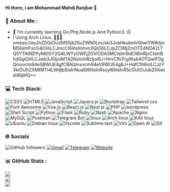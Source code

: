 #### Hi there, i am Mohammad Mahdi Ranjbar 👋

### 💫 About Me :
- 🌱 I’m currently learning Go,Php,Node.js And Python3. 🙃
- I Using  Arch Linux. 🐲💪🏻
vmess://eyJhZGQiOiJzMS5jb25uZWN0LmJsb3JveHkubmV0IiwiYWlkIjoiMSIsImFscG4iOiIiLCJmcCI6IiIsImhvc3QiOiIiLCJpZCI6IjZmOTE4NDA2LTQ5YTAtNDYyMi05Y2Q4LWYyOWFjZGVlODA5MCIsIm5ldCI6InRjcCIsInBhdGgiOiIiLCJwb3J0IjoiMTA2NyIsInBzIjoi8J+HrvCfh7cgWyA4OTQwIF0gQmxvcm94eSBWUE4gfCBAQmxvcm94eV9WUE4g8J+HqfCfh6oiLCJzY3kiOiJhZXMtMTI4LWdjbSIsInNuaSI6IiIsInRscyI6IiIsInR5cGUiOiJub25lIiwidiI6IjIifQ==
### 💻 Tech Stack:
![CSS3](https://img.shields.io/badge/css3-%231572B6.svg?style=for-the-badge&logo=css3&logoColor=white)
![HTML5](https://img.shields.io/badge/html5-%23E34F26.svg?style=for-the-badge&logo=html5&logoColor=white)
![JavaScript](https://img.shields.io/badge/javascript-%23323330.svg?style=for-the-badge&logo=javascript&logoColor=%23F7DF1E)
![Jquery.js](https://img.shields.io/badge/JQUERY.JS-white.svg?style=for-the-badge&logo=jquery&logoColor=yellowgreen)
![Bootstrap](https://img.shields.io/badge/bootstrap-%23563D7C.svg?style=for-the-badge&logo=bootstrap&logoColor=white)
![Tailwind css](https://img.shields.io/badge/Tailwind.css-green.svg?style=for-the-badge&logo=tailwindcss&logoColor=white)
![Font Awesome](https://img.shields.io/badge/Font-Awesome-purple.svg?style=for-the-badge&logo=fontawesome&logoColor=white)
![Vue.js](https://img.shields.io/badge/VUE.JS-gray.svg?style=for-the-badge&logo=vuedotjs&logoColor=green)
![React.js](https://img.shields.io/badge/REACT.JS-blue.svg?style=for-the-badge&logo=react&logoColor=white)
![Nest js](https://img.shields.io/badge/NEST.JS-red.svg?style=for-the-badge&logo=nestjs&logoColor=white)
![PHP](https://img.shields.io/badge/php-%23777BB4.svg?style=for-the-badge&logo=php&logoColor=white)
![wordpress](https://img.shields.io/badge/wordpress-:?style=for-the-badge&logoColor=white&color=0073aa&logo=wordpress)
![Shell Script](https://img.shields.io/badge/shell_script-%23121011.svg?style=for-the-badge&logo=gnu-bash&logoColor=white)
![Python](https://img.shields.io/badge/python-3670A0?style=for-the-badge&logo=python&logoColor=ffdd54)
![Flask](https://img.shields.io/badge/flask-%23000.svg?style=for-the-badge&logo=flask&logoColor=white)
![Ruby](https://img.shields.io/badge/Ruby-yellow?style=for-the-badge&logo=ruby&logoColor=black)
![Bash](https://img.shields.io/badge/Bash-purple?style=for-the-badge&logo=gnubash&logoColor=ffdd54)
![Apache](https://img.shields.io/badge/apache-%23D42029.svg?style=for-the-badge&logo=apache&logoColor=white)
![Nginx](https://img.shields.io/badge/nginx-%23009639.svg?style=for-the-badge&logo=nginx&logoColor=white)
![MySQL](https://img.shields.io/badge/mysql-%2300f.svg?style=for-the-badge&logo=mysql&logoColor=white)
![Postman](https://img.shields.io/badge/Postman-FF6C37?style=for-the-badge&logo=postman&logoColor=white)
![Telegram Bot](https://img.shields.io/badge/TELEGRAM-BOT-blue.svg?style=for-the-badge&logo=telegram&logoColor=blue)
![linux](https://img.shields.io/badge/linux-%23000.svg?style=for-the-badge&logo=linux&logoColor=white)
![Arch linux](https://img.shields.io/badge/Arch-linux-pink.svg?style=for-the-badge&logo=archlinux&logoColor=pink)
![KAli linux](https://img.shields.io/badge/Kali-linux-cyan.svg?style=for-the-badge&logo=kalilinux&logoColor=cyan)
![Ubuntu](https://img.shields.io/badge/Ubuntu-FF6C37.svg?style=for-the-badge&logo=ubuntu&logoColor=black)
![Debian linux](https://img.shields.io/badge/Debian-linux-darkblue.svg?style=for-the-badge&logo=debian&logoColor=darkblue)
![Vscode](https://img.shields.io/badge/Vscode-white.svg?style=for-the-badge&logo=visualstudio&logoColor=cyan)
![Sublime text](https://img.shields.io/badge/Sublime-orange.svg?style=for-the-badge&logo=sublimetext&logoColor=white)
![Vim](https://img.shields.io/badge/Vim-pgreen.svg?style=for-the-badge&logo=vim&logoColor=black)
![Open Ai](https://img.shields.io/badge/OpenAi-pink.svg?style=for-the-badge&logo=openai&logoColor=black)
![Git](https://img.shields.io/badge/Git-%23D42029.svg?style=for-the-badge&logo=git&logoColor=white)


### 🌐 Socials
![GitHub followers](https://img.shields.io/github/followers/mohammad-mahdi-dev?logo=github&style=for-the-badge "Follow my GitHub profile!")
[![Gmail](https://img.shields.io/badge/Gmail-D14836?style=for-the-badge&logo=gmail&logoColor=white)](mailto:mohammad.mahdi.dev@gmail.com)
[![Telegram](https://img.shields.io/badge/Telegram-pv-2CA5E0?style=for-the-badge&logo=telegram&logoColor=white)](https://t.me/mohammad_mhdi_dev)
[![Website](https://img.shields.io/badge/website-000000?style=for-the-badge&logo=About.me&logoColor=white)](https://mohammad-mahdi.ir)

### 📊 GitHub Stats :
![](https://github-readme-stats.vercel.app/api?username=mohammad-mahdi-dev&theme=radical&hide_border=false&include_all_commits=true&count_private=true)<br/>
![](https://github-readme-streak-stats.herokuapp.com/?user=mohammad-mahdi-dev&theme=radical&hide_border=false)<br/>
![](https://github-readme-stats.vercel.app/api/top-langs/?username=mohammad-mahdi-dev&theme=radical&hide_border=false&include_all_commits=true&count_private=true&layout=compact)
 
